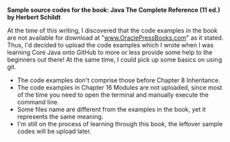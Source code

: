 **Sample source codes for the book: Java The Complete Reference (11 ed.) by Herbert Schildt**

At the time of this writing, I discovered that the code examples in the book are not available for download at "www.OraclePressBooks.com" as it stated.
Thus, I'd decided to upload the code examples which I wrote when I was learning Core Java onto GitHub to more or less provide some help to the beginners out there! 
At the same time, I could pick up some basics on using git.

- The code examples don't comprise those before Chapter 8 Inheritance.
- The code examples in Chapter 16 Modules are not uploaded, since most of the time you need to open the terminal and manually execute the command line.
- Some files name are different from the examples in the book, yet it represents the same meaning.
- I'm still on the process of learning through this book, the leftover sample codes will be upload later.
